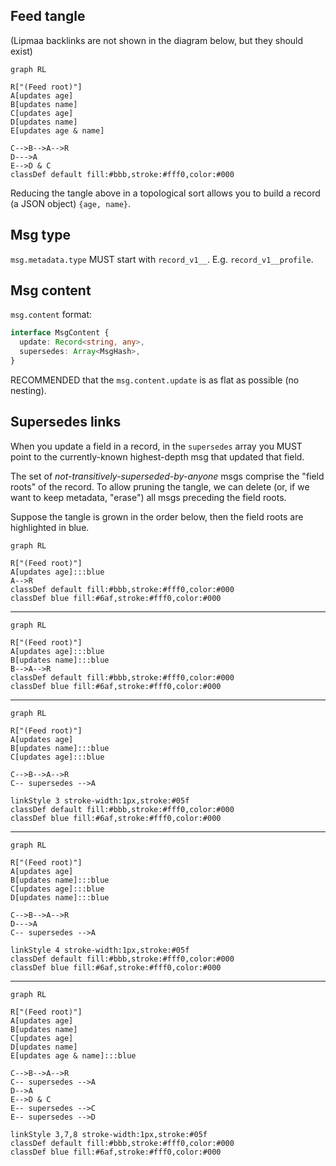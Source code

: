 ## Feed tangle

(Lipmaa backlinks are not shown in the diagram below, but they should exist)

```mermaid
graph RL

R["(Feed root)"]
A[updates age]
B[updates name]
C[updates age]
D[updates name]
E[updates age & name]

C-->B-->A-->R
D--->A
E-->D & C
classDef default fill:#bbb,stroke:#fff0,color:#000
```

Reducing the tangle above in a topological sort allows you to build a record
(a JSON object) `{age, name}`.

## Msg type

`msg.metadata.type` MUST start with `record_v1__`. E.g. `record_v1__profile`.

## Msg content

`msg.content` format:

```typescript
interface MsgContent {
  update: Record<string, any>,
  supersedes: Array<MsgHash>,
}
```

RECOMMENDED that the `msg.content.update` is as flat as possible (no nesting).

## Supersedes links

When you update a field in a record, in the `supersedes` array you MUST point
to the currently-known highest-depth msg that updated that field.

The set of *not-transitively-superseded-by-anyone* msgs comprise the
"field roots" of the record. To allow pruning the tangle, we can delete
(or, if we want to keep metadata, "erase") all msgs preceding the field roots.

Suppose the tangle is grown in the order below, then the field roots are
highlighted in blue.

```mermaid
graph RL

R["(Feed root)"]
A[updates age]:::blue
A-->R
classDef default fill:#bbb,stroke:#fff0,color:#000
classDef blue fill:#6af,stroke:#fff0,color:#000
```

----

```mermaid
graph RL

R["(Feed root)"]
A[updates age]:::blue
B[updates name]:::blue
B-->A-->R
classDef default fill:#bbb,stroke:#fff0,color:#000
classDef blue fill:#6af,stroke:#fff0,color:#000
```

-----


```mermaid
graph RL

R["(Feed root)"]
A[updates age]
B[updates name]:::blue
C[updates age]:::blue

C-->B-->A-->R
C-- supersedes -->A

linkStyle 3 stroke-width:1px,stroke:#05f
classDef default fill:#bbb,stroke:#fff0,color:#000
classDef blue fill:#6af,stroke:#fff0,color:#000
```

-----


```mermaid
graph RL

R["(Feed root)"]
A[updates age]
B[updates name]:::blue
C[updates age]:::blue
D[updates name]:::blue

C-->B-->A-->R
D--->A
C-- supersedes -->A

linkStyle 4 stroke-width:1px,stroke:#05f
classDef default fill:#bbb,stroke:#fff0,color:#000
classDef blue fill:#6af,stroke:#fff0,color:#000
```
-----


```mermaid
graph RL

R["(Feed root)"]
A[updates age]
B[updates name]
C[updates age]
D[updates name]
E[updates age & name]:::blue

C-->B-->A-->R
C-- supersedes -->A
D-->A
E-->D & C
E-- supersedes -->C
E-- supersedes -->D

linkStyle 3,7,8 stroke-width:1px,stroke:#05f
classDef default fill:#bbb,stroke:#fff0,color:#000
classDef blue fill:#6af,stroke:#fff0,color:#000
```
